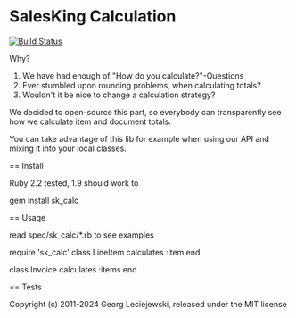 # SalesKing Calculation
[![Build Status](https://travis-ci.org/salesking/sk_calc.svg?branch=master)](https://travis-ci.org/salesking/sk_calc)

Why?

1. We have had enough of "How do you calculate?"-Questions
2. Ever stumbled upon rounding problems, when calculating totals?
3. Wouldn't it be nice to change a calculation strategy?

We decided to open-source this part, so everybody can transparently see
how we calculate item and document totals.

You can take advantage of this lib for example when using our API and
mixing it into your local classes.


== Install

Ruby 2.2 tested, 1.9 should work to

  gem install sk_calc


== Usage

read spec/sk_calc/*.rb to see examples

  require 'sk_calc'
  class LineItem
    calculates :item
  end
  
  class Invoice
    calculates :items
   end

== Tests

Copyright (c) 2011-2024 Georg Leciejewski, released under the MIT license
